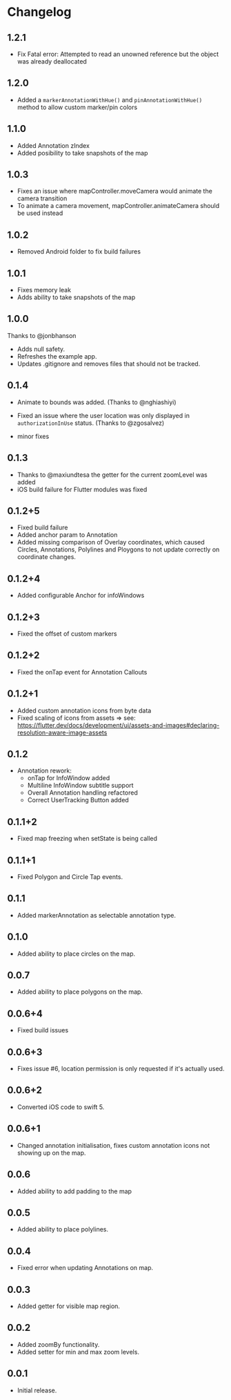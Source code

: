 # Changelog
## 1.2.1
* Fix Fatal error: Attempted to read an unowned reference but the object was already deallocated

## 1.2.0

* Added a `markerAnnotationWithHue()` and `pinAnnotationWithHue()` method to allow custom marker/pin colors
## 1.1.0

* Added Annotation zIndex
* Added posibility to take snapshots of the map
## 1.0.3

* Fixes an issue where mapController.moveCamera would animate the camera transition
* To animate a camera movement, mapController.animateCamera should be used instead

## 1.0.2

* Removed Android folder to fix build failures

## 1.0.1

* Fixes memory leak
* Adds ability to take snapshots of the map
## 1.0.0

Thanks to @jonbhanson
* Adds null safety.
* Refreshes the example app.
* Updates .gitignore and removes files that should not be tracked.

## 0.1.4

* Animate to bounds was added. (Thanks to @nghiashiyi)
* Fixed an issue where the user location was only displayed in `authorizationInUse` status. (Thanks to @zgosalvez)

* minor fixes

## 0.1.3

* Thanks to @maxiundtesa the getter for the current zoomLevel was added
* iOS build failure for Flutter modules was fixed

## 0.1.2+5

* Fixed build failure
* Added anchor param to Annotation
* Added missing comparison of Overlay coordinates, which caused
  Circles, Annotations, Polylines and Ploygons to not update correctly
  on coordinate changes.

## 0.1.2+4

* Added configurable Anchor for infoWindows

## 0.1.2+3

* Fixed the offset of custom markers

## 0.1.2+2

* Fixed the onTap event for Annotation Callouts

## 0.1.2+1

* Added custom annotation icons from byte data
* Fixed scaling of icons from assets => see: https://flutter.dev/docs/development/ui/assets-and-images#declaring-resolution-aware-image-assets

## 0.1.2

* Annotation rework:
   * onTap for InfoWindow added
   * Multiline InfoWindow subtitle support
   * Overall Annotation handling refactored
   * Correct UserTracking Button added

## 0.1.1+2

* Fixed map freezing when setState is being called

## 0.1.1+1

* Fixed Polygon and Circle Tap events.

## 0.1.1

* Added markerAnnotation as selectable annotation type.

## 0.1.0

* Added ability to place circles on the map.

## 0.0.7

* Added ability to place polygons on the map.

## 0.0.6+4

* Fixed build issues

## 0.0.6+3

* Fixes issue #6, location permission is only requested if it's actually used.

## 0.0.6+2

* Converted iOS code to swift 5.

## 0.0.6+1

* Changed annotation initialisation, fixes custom annotation icons not showing up on the map.

## 0.0.6

* Added ability to add padding to the map

## 0.0.5

* Added ability to place polylines.

## 0.0.4

* Fixed error when updating Annotations on map.

## 0.0.3

* Added getter for visible map region.

## 0.0.2

* Added zoomBy functionality.
* Added setter for min and max zoom levels.

## 0.0.1

* Initial release.
